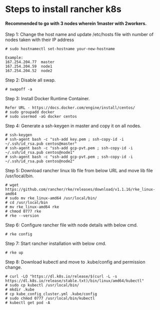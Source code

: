 # Steps to install rancher k8s
#### Recommended to go with 3 nodes wherein 1master with 2workers.

Step 1: Change the host name and update /etc/hosts file with number of nodes taken with their IP address
```
# sudo hostnamectl set-hostname your-new-hostname

Example:
167.254.204.77  master
167.254.204.59  node1
167.254.204.52  node2
```

Step 2: Disable all swap.
```
# swapoff -a 
```

Step 3: Install Docker Runtime Container.

```
Refer URL - https://docs.docker.com/engine/install/centos/
# sudo groupadd docker
# sudo usermod -aG docker centos
```

Step 4: Generate a ssh-keygen  in master and copy it on all nodes.
```
# ssh-keygen
# ssh-agent bash -c "ssh-add key.pem ; ssh-copy-id -i ~/.ssh/id_rsa.pub centos@master" 
# ssh-agent bash -c "ssh-add gcp-pvt.pem ; ssh-copy-id -i ~/.ssh/id_rsa.pub centos@node1"
# ssh-agent bash -c "ssh-add gcp-pvt.pem ; ssh-copy-id -i ~/.ssh/id_rsa.pub centos@node2"
```

Step 5:  Download rancher linux lib file from below URL and move lib file /usr/local/bin.
```
# wget https://github.com/rancher/rke/releases/download/v1.1.16/rke_linux-amd64
# sudo mv rke_linux-amd64 /usr/local/bin/
# cd /usr/local/bin 
# mv rke_linux-amd64 rke
# chmod 0777 rke
# rke --version
```

Step 6: Configure rancher file with node details with below cmd.
```
# rke config
```

Step 7: Start rancher installation with below cmd.
```
# rke up
```

Step 8: Download kubectl and move to .kube/config and permission change.
```
# curl -LO "https://dl.k8s.io/release/$(curl -L -s https://dl.k8s.io/release/stable.txt)/bin/linux/amd64/kubectl"
# sudo cp kubectl /usr/local/bin/
# mkdir .kube
# cp kube_config_cluster.yml .kube/config
# sudo chmod 0777 /usr/local/bin/kubectl
# kubectl get pod -A
```










